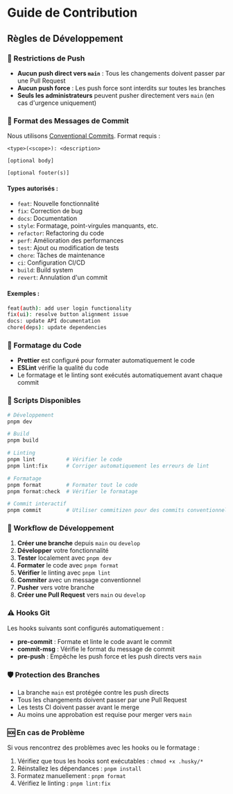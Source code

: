 # Guide de Contribution

## Règles de Développement

### 🚫 Restrictions de Push

- **Aucun push direct vers `main`** : Tous les changements doivent passer par une Pull Request
- **Aucun push force** : Les push force sont interdits sur toutes les branches
- **Seuls les administrateurs** peuvent pusher directement vers `main` (en cas d'urgence uniquement)

### 📝 Format des Messages de Commit

Nous utilisons [Conventional Commits](https://www.conventionalcommits.org/). Format requis :

```
<type>(<scope>): <description>

[optional body]

[optional footer(s)]
```

#### Types autorisés :

- `feat`: Nouvelle fonctionnalité
- `fix`: Correction de bug
- `docs`: Documentation
- `style`: Formatage, point-virgules manquants, etc.
- `refactor`: Refactoring du code
- `perf`: Amélioration des performances
- `test`: Ajout ou modification de tests
- `chore`: Tâches de maintenance
- `ci`: Configuration CI/CD
- `build`: Build system
- `revert`: Annulation d'un commit

#### Exemples :

```bash
feat(auth): add user login functionality
fix(ui): resolve button alignment issue
docs: update API documentation
chore(deps): update dependencies
```

### 🎨 Formatage du Code

- **Prettier** est configuré pour formater automatiquement le code
- **ESLint** vérifie la qualité du code
- Le formatage et le linting sont exécutés automatiquement avant chaque commit

### 🔧 Scripts Disponibles

```bash
# Développement
pnpm dev

# Build
pnpm build

# Linting
pnpm lint          # Vérifier le code
pnpm lint:fix      # Corriger automatiquement les erreurs de lint

# Formatage
pnpm format        # Formater tout le code
pnpm format:check  # Vérifier le formatage

# Commit interactif
pnpm commit        # Utiliser commitizen pour des commits conventionnels
```

### 🚀 Workflow de Développement

1. **Créer une branche** depuis `main` ou `develop`
2. **Développer** votre fonctionnalité
3. **Tester** localement avec `pnpm dev`
4. **Formater** le code avec `pnpm format`
5. **Vérifier** le linting avec `pnpm lint`
6. **Commiter** avec un message conventionnel
7. **Pusher** vers votre branche
8. **Créer une Pull Request** vers `main` ou `develop`

### ⚠️ Hooks Git

Les hooks suivants sont configurés automatiquement :

- **pre-commit** : Formate et linte le code avant le commit
- **commit-msg** : Vérifie le format du message de commit
- **pre-push** : Empêche les push force et les push directs vers `main`

### 🛡️ Protection des Branches

- La branche `main` est protégée contre les push directs
- Tous les changements doivent passer par une Pull Request
- Les tests CI doivent passer avant le merge
- Au moins une approbation est requise pour merger vers `main`

### 🆘 En cas de Problème

Si vous rencontrez des problèmes avec les hooks ou le formatage :

1. Vérifiez que tous les hooks sont exécutables : `chmod +x .husky/*`
2. Réinstallez les dépendances : `pnpm install`
3. Formatez manuellement : `pnpm format`
4. Vérifiez le linting : `pnpm lint:fix`
